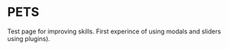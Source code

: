 # PETS
Test page for improving skills. 
First experince of using modals and sliders using plugins).
